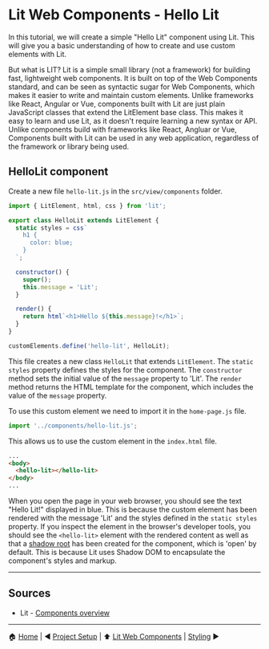 # Lit Web Components - Hello Lit

In this tutorial, we will create a simple "Hello Lit" component using Lit. This will give you a basic understanding of
how to create and use custom elements with Lit.

But what is LIT? Lit is a simple small library (not a framework) for building fast, lightweight web components. It is
built on top of the Web Components standard, and can be seen as syntactic sugar for Web Components, which makes it
easier to write and maintain custom elements. Unlike frameworks like React, Angular or Vue, components built with Lit
are just plain JavaScript classes that extend the LitElement base class. This makes it easy to learn and use Lit, as it
doesn't require learning a new syntax or API. Unlike components build with frameworks like React, Angluar or Vue,
Components built with Lit can be used in any web application, regardless of the framework or library being used.

## HelloLit component

Create a new file `hello-lit.js` in the `src/view/components` folder.

```javascript
import { LitElement, html, css } from 'lit';

export class HelloLit extends LitElement {
  static styles = css`
    h1 {
      color: blue;
    }
  `;

  constructor() {
    super();
    this.message = 'Lit';
  }

  render() {
    return html`<h1>Hello ${this.message}!</h1>`;
  }
}

customElements.define('hello-lit', HelloLit);
```

This file creates a new class `HelloLit` that extends `LitElement`. The `static styles` property defines the styles for
the component. The `constructor` method sets the initial value of the `message` property to 'Lit'. The `render` method
returns the HTML template for the component, which includes the value of the `message` property.

To use this custom element we need to import it in the `home-page.js` file.

```javascript
import '../components/hello-lit.js';
```

This allows us to use the custom element in the `index.html` file.

```html
...
<body>
  <hello-lit></hello-lit>
</body>
...
```

When you open the page in your web browser, you should see the text "Hello Lit!" displayed in blue. This is because the
custom element has been rendered with the message 'Lit' and the styles defined in the `static styles` property. If you
inspect the element in the browser's developer tools, you should see the `<hello-lit>` element with the rendered content
as well as that a [shadow root](../vanilla-web-components/hello-shadowdom.md) has been created for the component, which
is 'open' by default. This is because Lit uses Shadow DOM to encapsulate the component's styles and markup.

---

## Sources

- Lit - [Components overview](https://lit.dev/docs/components/overview/)

---

:house: [Home](../README.md) | :arrow_backward: [Project Setup](./project-setup.md) | :arrow_up:
[Lit Web Components](./README.md) | [Styling](./styling.md) :arrow_forward:

